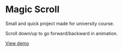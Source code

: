 # Magic Scroll

Small and quick project made for university course.  
  
Scroll down/up to go forward/backward in animation.  
  
[View demo](https://nilphym.github.io/PAM-Magic-Scroll/)
